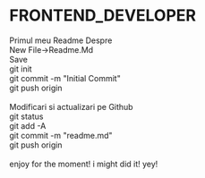 # FRONTEND_DEVELOPER
Primul meu Readme
 Despre 
 <br> New File->Readme.Md
 <br>Save
 <br>git init 
 <br>git commit -m "Initial Commit"
 <br> git push origin
 <br>
 <br>Modificari si actualizari pe Github
 <br>git status
 <br>git add -A
 <br>git commit -m "readme.md"
 <br>git push origin
 <br>
 <br>enjoy for  the moment! i might did it! yey!